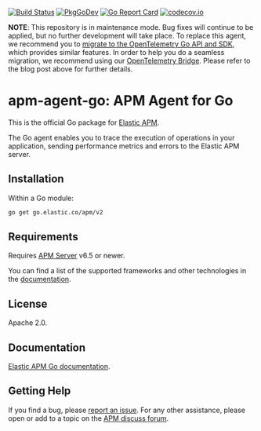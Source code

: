 [![Build Status](https://github.com/elastic/apm-agent-go/actions/workflows/ci.yml/badge.svg)](https://github.com/elastic/apm-agent-go/actions/workflows/ci.yml)
[![PkgGoDev](https://pkg.go.dev/badge/go.elastic.co/apm/v2)](https://pkg.go.dev/go.elastic.co/apm/v2)
[![Go Report Card](https://goreportcard.com/badge/go.elastic.co/apm/v2)](https://goreportcard.com/report/go.elastic.co/apm/v2)
[![codecov.io](https://codecov.io/github/elastic/apm-agent-go/coverage.svg?branch=main)](https://codecov.io/github/elastic/apm-agent-go?branch=main)

**NOTE**: This repository is in maintenance mode. Bug fixes will continue to be
applied, but no further development will take place. To replace this agent, we
recommend you to [migrate to the OpenTelemetry Go API and
SDK](https://www.elastic.co/blog/elastic-go-apm-agent-to-opentelemetry-go-sdk),
which provides similar features. In order to help you do a seamless migration,
we recommend using our [OpenTelemetry
Bridge](https://www.elastic.co/guide/en/apm/agent/go/current/opentelemetry.html).
Please refer to the blog post above for further details.

# apm-agent-go: APM Agent for Go

This is the official Go package for [Elastic APM](https://www.elastic.co/solutions/apm).

The Go agent enables you to trace the execution of operations in your application,
sending performance metrics and errors to the Elastic APM server.

## Installation

Within a Go module:

```bash
go get go.elastic.co/apm/v2
```

## Requirements

Requires [APM Server](https://github.com/elastic/apm-server) v6.5 or newer.

You can find a list of the supported frameworks and other technologies in the
[documentation](https://www.elastic.co/guide/en/apm/agent/go/current/supported-tech.html).

## License

Apache 2.0.

## Documentation

[Elastic APM Go documentation](https://www.elastic.co/guide/en/apm/agent/go/current/index.html).

## Getting Help

If you find a bug, please [report an issue](https://github.com/elastic/apm-agent-go/issues).
For any other assistance, please open or add to a topic on the [APM discuss forum](https://discuss.elastic.co/c/apm).
